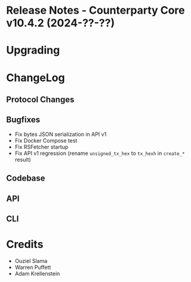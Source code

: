 # Release Notes - Counterparty Core v10.4.2 (2024-??-??)


# Upgrading


# ChangeLog

## Protocol Changes


## Bugfixes

* Fix bytes JSON serialization in API v1
* Fix Docker Compose test
* Fix RSFetcher startup
* Fix API v1 regression (rename `unsigned_tx_hex` to `tx_hexh` in `create_*` result)

## Codebase


## API


## CLI


# Credits

* Ouziel Slama
* Warren Puffett
* Adam Krellenstein
